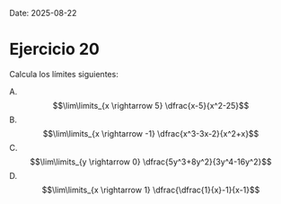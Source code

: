 Date: 2025-08-22

# Ejercicio 20


Calcula los límites siguientes:

A.  $$\lim\limits_{x \rightarrow 5} \dfrac{x-5}{x^2-25}$$
B.  $$\lim\limits_{x \rightarrow -1} \dfrac{x^3-3x-2}{x^2+x}$$
C.  $$\lim\limits_{y \rightarrow 0} \dfrac{5y^3+8y^2}{3y^4-16y^2}$$
D.  $$\lim\limits_{x \rightarrow 1} \dfrac{\dfrac{1}{x}-1}{x-1}$$

